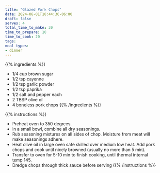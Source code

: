 ```yaml
---
title: "Glazed Pork Chops"
date: 2024-06-01T10:44:36-06:00
draft: false
serves: 4
total_time_to_make: 30
time_to_prepare: 10
time_to_cook: 20
tags:
meal-types:
- dinner
---
```


{{% ingredients %}}
- 1/4 cup brown sugar
- 1/2 tsp cayenne
- 1/2 tsp garlic powder
- 1/2 tsp paprika
- 1/2 salt and pepper each
- 2 TBSP olive oil
- 4 boneless pork chops
{{% /ingredients %}}

{{% instructions %}}
- Preheat oven to 350 degrees.
- In a small bowl, combine all dry seasonings.
- Rub seasoning mixtures on all sides of chop. Moisture from meat will make seasonings adhere.
- Heat olive oil in large oven safe skilled over medium low heat. Add pork chops and cook until nicely browned (usually no more than 5 min).
- Transfer to oven for 5-10 min to finish cooking, until thermal internal temp 145.
- Dredge chops through thick sauce before serving
{{% /instructions %}}
